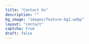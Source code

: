 ```yaml
---
title: "Contact Us"
description: ""
bg_image: "images/feature-bg2.webp"
layout: "contact"
captcha: true
draft: false
---
```

